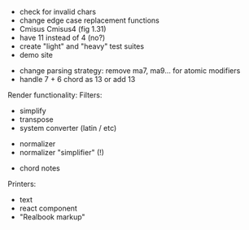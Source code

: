 + check for invalid chars
+ change edge case replacement functions
+ Cmisus Cmisus4 (fig 1.31)
+ have 11 instead of 4 (no?)
+ create "light" and "heavy" test suites
+ demo site
- change parsing strategy: remove ma7, ma9... for atomic modifiers
- handle 7 + 6 chord as 13 or add 13

Render functionality:
Filters:
- simplify
- transpose
- system converter (latin / etc)
+ normalizer 
+ normalizer "simplifier" (!)
- chord notes

Printers:
- text
- react component
- "Realbook markup"
